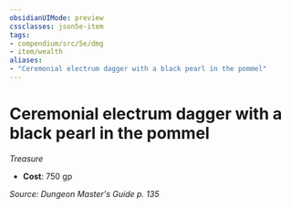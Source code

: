 ```yaml
---
obsidianUIMode: preview
cssclasses: json5e-item
tags:
- compendium/src/5e/dmg
- item/wealth
aliases: 
- "Ceremonial electrum dagger with a black pearl in the pommel"
---
```

# Ceremonial electrum dagger with a black pearl in the pommel
*Treasure*  

- **Cost**: 750 gp

*Source: Dungeon Master's Guide p. 135*
